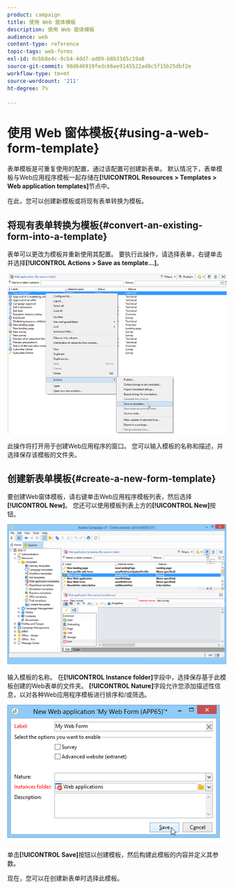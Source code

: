 ```yaml
---
product: campaign
title: 使用 Web 窗体模板
description: 使用 Web 窗体模板
audience: web
content-type: reference
topic-tags: web-forms
exl-id: 0cbb8e4c-8cb4-4dd7-ad09-b8b3165c19a8
source-git-commit: 98d646919fedc66ee9145522ad0c5f15b25dbf2e
workflow-type: tm+mt
source-wordcount: '211'
ht-degree: 7%

---
```


# 使用 Web 窗体模板{#using-a-web-form-template}

表单模板是可重复使用的配置，通过该配置可创建新表单。 默认情况下，表单模板与Web应用程序模板一起存储在&#x200B;**[!UICONTROL Resources > Templates > Web application templates]**&#x200B;节点中。

在此，您可以创建新模板或将现有表单转换为模板。

## 将现有表单转换为模板{#convert-an-existing-form-into-a-template}

表单可以更改为模板并重新使用其配置。 要执行此操作，请选择表单，右键单击并选择&#x200B;**[!UICONTROL Actions > Save as template...]**。

![](assets/s_ncs_admin_survey_saveastemplate.png)

此操作将打开用于创建Web应用程序的窗口。 您可以输入模板的名称和描述，并选择保存该模板的文件夹。

## 创建新表单模板{#create-a-new-form-template}

要创建Web窗体模板，请右键单击Web应用程序模板列表，然后选择&#x200B;**[!UICONTROL New]**。 您还可以使用模板列表上方的&#x200B;**[!UICONTROL New]**&#x200B;按钮。

![](assets/s_ncs_admin_survey_createtemplate.png)

输入模板的名称。 在&#x200B;**[!UICONTROL Instance folder]**&#x200B;字段中，选择保存基于此模板创建的Web表单的文件夹。 **[!UICONTROL Nature]**&#x200B;字段允许您添加描述性信息，以对各种Web应用程序模板进行排序和/或筛选。

![](assets/s_ncs_admin_survey_createtemplate_details.png)

单击&#x200B;**[!UICONTROL Save]**&#x200B;按钮以创建模板，然后构建此模板的内容并定义其参数。

现在，您可以在创建新表单时选择此模板。
